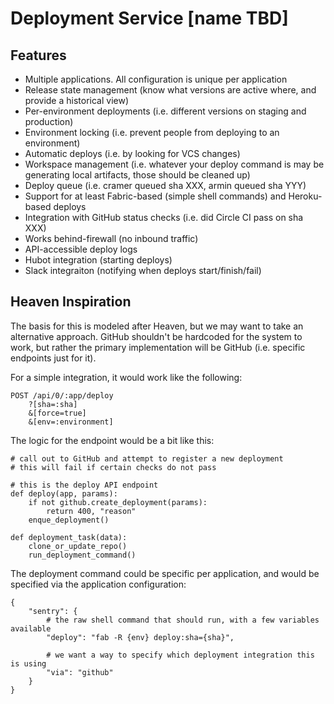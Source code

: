 # Deployment Service [name TBD]

## Features

- Multiple applications. All configuration is unique per application
- Release state management (know what versions are active where, and provide a historical view)
- Per-environment deployments (i.e. different versions on staging and production)
- Environment locking (i.e. prevent people from deploying to an environment)
- Automatic deploys (i.e. by looking for VCS changes)
- Workspace management (i.e. whatever your deploy command is may be generating local artifacts, those should be cleaned up)
- Deploy queue (i.e. cramer queued sha XXX, armin queued sha YYY)
- Support for at least Fabric-based (simple shell commands) and Heroku-based deploys
- Integration with GitHub status checks (i.e. did Circle CI pass on sha XXX)
- Works behind-firewall (no inbound traffic)
- API-accessible deploy logs
- Hubot integration (starting deploys)
- Slack integraiton (notifying when deploys start/finish/fail)

## Heaven Inspiration

The basis for this is modeled after Heaven, but we may want to take an alternative approach. GitHub shouldn't be hardcoded for the system to work, but rather the primary implementation will be GitHub (i.e. specific endpoints just for it).

For a simple integration, it would work like the following:

```
POST /api/0/:app/deploy
    ?[sha=:sha]
    &[force=true]
    &[env=:environment]
```

The logic for the endpoint would be a bit like this:

```
# call out to GitHub and attempt to register a new deployment
# this will fail if certain checks do not pass

# this is the deploy API endpoint
def deploy(app, params):
    if not github.create_deployment(params):
        return 400, "reason"
    enque_deployment()

def deployment_task(data):
    clone_or_update_repo()
    run_deployment_command()
```


The deployment command could be specific per application, and would be specified via the application configuration:

```
{
    "sentry": {
        # the raw shell command that should run, with a few variables available
        "deploy": "fab -R {env} deploy:sha={sha}",
        
        # we want a way to specify which deployment integration this is using
        "via": "github"
    }
}
```
